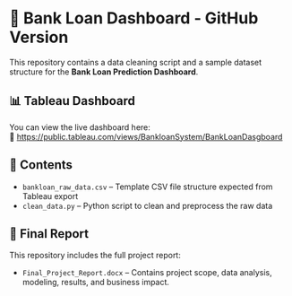 # 🏦 Bank Loan Dashboard - GitHub Version

This repository contains a data cleaning script and a sample dataset structure for the **Bank Loan Prediction Dashboard**.

## 📊 Tableau Dashboard

You can view the live dashboard here:  
🔗 https://public.tableau.com/views/BankloanSystem/BankLoanDasgboard

## 📂 Contents

- `bankloan_raw_data.csv` – Template CSV file structure expected from Tableau export
- `clean_data.py` – Python script to clean and preprocess the raw data

## 📄 Final Report
This repository includes the full project report:
- `Final_Project_Report.docx` – Contains project scope, data analysis, modeling, results, and business impact.

